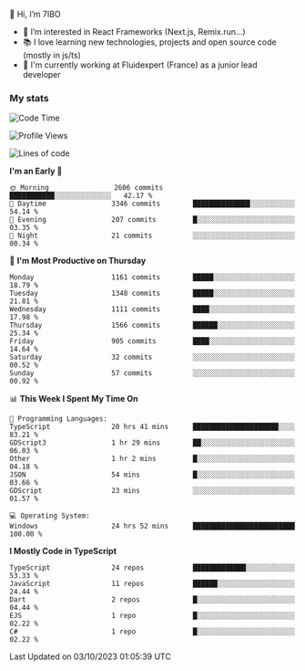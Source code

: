 👋 Hi, I’m 7IBO

- 👀 I’m interested in React Frameworks (Next.js, Remix.run...)
- 📚 I love learning new technologies, projects and open source code (mostly in js/ts)
- 💼 I'm currently working at Fluidexpert (France) as a junior lead developer

### My stats
<!--START_SECTION:waka-->
![Code Time](http://img.shields.io/badge/Code%20Time-215%20hrs%2033%20mins-blue)

![Profile Views](http://img.shields.io/badge/Profile%20Views-0-blue)

![Lines of code](https://img.shields.io/badge/From%20Hello%20World%20I%27ve%20Written-7.5%20million%20lines%20of%20code-blue)

**I'm an Early 🐤** 

```text
🌞 Morning                2606 commits        ███████████░░░░░░░░░░░░░░   42.17 % 
🌆 Daytime                3346 commits        ██████████████░░░░░░░░░░░   54.14 % 
🌃 Evening                207 commits         █░░░░░░░░░░░░░░░░░░░░░░░░   03.35 % 
🌙 Night                  21 commits          ░░░░░░░░░░░░░░░░░░░░░░░░░   00.34 % 
```
📅 **I'm Most Productive on Thursday** 

```text
Monday                   1161 commits        █████░░░░░░░░░░░░░░░░░░░░   18.79 % 
Tuesday                  1348 commits        █████░░░░░░░░░░░░░░░░░░░░   21.81 % 
Wednesday                1111 commits        ████░░░░░░░░░░░░░░░░░░░░░   17.98 % 
Thursday                 1566 commits        ██████░░░░░░░░░░░░░░░░░░░   25.34 % 
Friday                   905 commits         ████░░░░░░░░░░░░░░░░░░░░░   14.64 % 
Saturday                 32 commits          ░░░░░░░░░░░░░░░░░░░░░░░░░   00.52 % 
Sunday                   57 commits          ░░░░░░░░░░░░░░░░░░░░░░░░░   00.92 % 
```


📊 **This Week I Spent My Time On** 

```text
💬 Programming Languages: 
TypeScript               20 hrs 41 mins      █████████████████████░░░░   83.21 % 
GDScript3                1 hr 29 mins        ██░░░░░░░░░░░░░░░░░░░░░░░   06.03 % 
Other                    1 hr 2 mins         █░░░░░░░░░░░░░░░░░░░░░░░░   04.18 % 
JSON                     54 mins             █░░░░░░░░░░░░░░░░░░░░░░░░   03.66 % 
GDScript                 23 mins             ░░░░░░░░░░░░░░░░░░░░░░░░░   01.57 % 

💻 Operating System: 
Windows                  24 hrs 52 mins      █████████████████████████   100.00 % 
```

**I Mostly Code in TypeScript** 

```text
TypeScript               24 repos            █████████████░░░░░░░░░░░░   53.33 % 
JavaScript               11 repos            ██████░░░░░░░░░░░░░░░░░░░   24.44 % 
Dart                     2 repos             █░░░░░░░░░░░░░░░░░░░░░░░░   04.44 % 
EJS                      1 repo              █░░░░░░░░░░░░░░░░░░░░░░░░   02.22 % 
C#                       1 repo              █░░░░░░░░░░░░░░░░░░░░░░░░   02.22 % 
```




 Last Updated on 03/10/2023 01:05:39 UTC
<!--END_SECTION:waka-->
